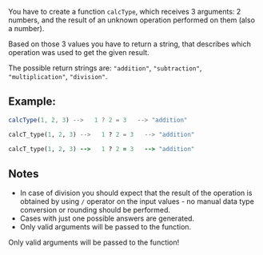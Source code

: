 You have to create a function `calcType`, which receives 3 arguments: 2 numbers, and the result of an unknown operation performed on them (also a number).


Based on those 3 values you have to return a string, that describes which operation was used to get the given result.

The possible return strings are:
  `"addition"`,
  `"subtraction"`,
  `"multiplication"`,
  `"division"`.

## Example:
```javascript
calcType(1, 2, 3) -->   1 ? 2 = 3   --> "addition"
```

```python
calcT_type(1, 2, 3) -->   1 ? 2 = 3   --> "addition"
```

```ruby
calcT_type(1, 2, 3) -->   1 ? 2 = 3   --> "addition"
```

## Notes
* In case of division you should expect that the result of the operation is obtained by using `/` operator on the input values - no manual data type conversion or rounding should be performed.
* Cases with just one possible answers are generated.
* Only valid arguments will be passed to the function.

  
Only valid arguments will be passed to the function!

